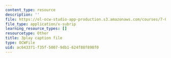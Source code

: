 ```yaml
---
content_type: resource
description: ''
file: https://ol-ocw-studio-app-production.s3.amazonaws.com/courses/7-01sc-fundamentals-of-biology-fall-2011/ac643371f35f50079db1624f88f898f0_x_vlxGFrZLY.vtt
file_type: application/x-subrip
learning_resource_types: []
resourcetype: Other
title: 3play caption file
type: OCWFile
uid: ac643371-f35f-5007-9db1-624f88f898f0
---
```

